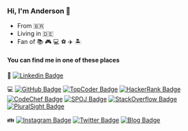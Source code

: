 ### Hi, I'm Anderson :wave:

- From :brazil:
- Living in :de:
- Fan of :books: :video_game: :computer: :soccer: :airplane: :desert_island:

#### You can find me in one of these places

:briefcase: [![Linkedin Badge](https://img.shields.io/badge/-Anderson%20Dorow-blue?style=flat-square&logo=Linkedin&logoColor=white&link=https://www.linkedin.com/in/anderson-dorow-b926b921/)](https://www.linkedin.com/in/anderson-dorow-b926b921/)

:computer: [![GitHub Badge](https://img.shields.io/badge/-adorow-black?style=flat-square&logo=GitHub&logoColor=white&link=https://github.com/adorow)](https://github.com/adorow) [![TopCoder Badge](https://img.shields.io/badge/-adorow-gray?style=flat-square&logo=TopCoder&logoColor=white&link=https://www.topcoder.com/members/adorow)](https://www.topcoder.com/members/adorow) [![HackerRank Badge](https://img.shields.io/badge/-@andersondorow-green?style=flat-square&logo=HackerRank&logoColor=black&link=https://www.hackerrank.com/andersondorow)](https://www.hackerrank.com/andersondorow) [![CodeChef Badge](https://img.shields.io/badge/-@adorow-brown?style=flat-square&logo=CodeChef&logoColor=white&link=https://www.codechef.com/users/adorow)](https://www.codechef.com/users/adorow) [![SPOJ Badge](https://img.shields.io/badge/SPOJ-@adorow-blue?style=flat-square&logo=Spoj&labelColor=blue&color=black&link=https://br.spoj.com/users/adorow/)](https://br.spoj.com/users/adorow/) [![StackOverflow Badge](https://img.shields.io/badge/-@adorow-black?style=flat-square&logo=StackOverflow&logoColor=orange&link=https://stackoverflow.com/users/4481812/anderson-dorow)](https://stackoverflow.com/users/4481812/anderson-dorow) [![PluralSight Badge](https://img.shields.io/badge/-Anderson%20Dorow-red?style=flat-square&logo=PluralSight&logoColor=white&link=https://app.pluralsight.com/profile/anderson-dorow)](https://app.pluralsight.com/profile/anderson-dorow)

:family: [![Instagram Badge](https://img.shields.io/badge/-@adorow-purple?style=flat-square&logo=Instagram&logoColor=white&link=https://instagram.com/adorow)](https://instagram.com/adorow) [![Twitter Badge](https://img.shields.io/badge/-@adorow-1da1f2?style=flat-square&logo=Twitter&logoColor=white&link=http://twitter.com/adorow)](http://twitter.com/adorow) [![Blog Badge](https://img.shields.io/badge/-Blog-red?style=flat-square&logoColor=white&link=https://adorow.github.io/)](https://adorow.github.io/) 

<!--
**adorow/adorow** is a ✨ _special_ ✨ repository because its `README.md` (this file) appears on your GitHub profile.

Here are some ideas to get you started:

- 🔭 I’m currently working on ...
- 🌱 I’m currently learning ...
- 👯 I’m looking to collaborate on ...
- 🤔 I’m looking for help with ...
- 💬 Ask me about ...
- 📫 How to reach me: ...
- 😄 Pronouns: ...
- ⚡ Fun fact: ...
-->
